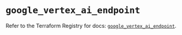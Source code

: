 # `google_vertex_ai_endpoint`

Refer to the Terraform Registry for docs: [`google_vertex_ai_endpoint`](https://registry.terraform.io/providers/hashicorp/google-beta/5.37.0/docs/resources/google_vertex_ai_endpoint).
